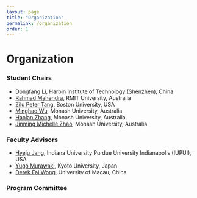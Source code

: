 ```yaml
---
layout: page
title: "Organization"
permalink: /organization
order: 1
---
```


# Organization

### Student Chairs

- [Dongfang Li](https://crazyofapple.github.io/), Harbin Institute of Technology (Shenzhen), China
- [Rahmad Mahendra](https://cs.ui.ac.id/en/personnel/rahmad-mahendra/), RMIT University, Australia
- [Zilu Peter Tang](https://pootiet.github.io/), Boston University, USA
- [Minghao Wu](https://minghao-wu.github.io/), Monash University, Australia
- [Haolan Zhang](https://www.linkedin.com/in/haolan-zhan-792b42196/o), Monash University, Australia
- [Jinming Michelle Zhao](https://www.linkedin.com/in/michelle-jinming-zhao-a82b0497/), Monash University, Australia

### Faculty Advisors

- [Hyeju Jang](https://cs.iupui.edu/~hyejuj/), Indiana University Purdue University Indianapolis (IUPUI), USA
- [Yugo Murawaki](https://murawaki.org/), Kyoto University, Japan
- [Derek Fai Wong](https://www.fst.um.edu.mo/people/derekfw/), University of Macau, China

### Program Committee

<!-- - Piush Aggarwal
- Evelin Amorim
- Ali Araabi
- Ehsaneddin Asgari
- Valerio Basile
- Anjali Bhavan
- Ronald Cardenas
- Jonathan P. Chang
- Xinchi Chen
- Sijie Cheng
- Qinyuan Cheng
- David Chiang
- Ganqu Cui
- Xiang Dai
- Min-Yuh Day
- Alok Debnath
- Louise Deléger
- Qingxiu Dong
- John Dougrez-Lewis
- Heba Elfardy
- Micha Elsner
- Matthew Engelhard
- Zheng Fang
- Qiaozi Gao
- Tirthankar Ghosal
- Udo Hahn
- Hardy Hardy
- Christopher Homan
- Dirk Hovy
- Shengding Hu
- Hen-Hsen Huang
- Kaiyu Huang
- Jeff Jacobs
- Masoud Jalili Sabet
- Ganesh Jawahar
- Zara Kancheva
- Philipp Koehn
- Varun Kumar
- Artuur Leeuwenberg
- Lei Li
- Jasy Suet Yan Liew
- Xiaokai Liu
- Xuebo Liu
- Valentin Malykh
- Xiaoyue Mi
- Tsvetomila Mihaylova
- Gosse Minnema
- Pavankumar Reddy Muddireddy
- Kenton Murray
- Masaaki Nagata
- Mitra Pabitra
- Endang Pamungkas
- Lucy Park
- Mah Parsa
- Ivaylo Radev
- Sree Harsha Ramesh
- Vikas Raunak
- Arijit Sehanobish
- Sunayana Sitaram
- Kevin Small
- Richard Sproat
- Yusheng Su
- Zhaoyue Sun
- Shabnam Tafreshi
- Liling Tan
- Keegan Te Taka
- Laure Thompson
- Yan Wang
- Xinyu Wang
- Yuzhong Wang
- Jun Wang
- Jiashuo Wang
- Shuo Wang
- Xing Wang
- Bonnie Webber
- Jheng-Long Wu
- Zhenglu Yang
- Zeyuan Yang
- Michael Yoder
- Yao Zhang
- Xinran Zhang
- Byoung-Tak Zhang
- Xikun Zhang
- Wenjia Zhang
- Linhai Zhang
- Ce Zheng
- Zhong Zhou
- Qinhong Zhou
- Pierre Zweigenbaum -->
